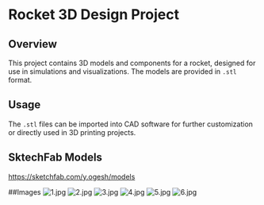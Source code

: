 # Rocket 3D Design Project

## Overview
This project contains 3D models and components for a rocket, designed for use in simulations and visualizations. The models are provided in `.stl` format.

## Usage
The `.stl` files can be imported into CAD software for further customization or directly used in 3D printing projects.

## SktechFab Models
https://sketchfab.com/y.ogesh/models

##Images
![1.jpg](https://github.com/adityaduvansh1/RocketDesign/blob/main/1.jpg)
![2.jpg](https://github.com/adityaduvansh1/RocketDesign/blob/main/2.jpg)
![3.jpg](https://github.com/adityaduvansh1/RocketDesign/blob/main/3.jpg)
![4.jpg](https://github.com/adityaduvansh1/RocketDesign/blob/main/4.jpg)
![5.jpg](https://github.com/adityaduvansh1/RocketDesign/blob/main/5.jpg)
![6.jpg](https://github.com/adityaduvansh1/RocketDesign/blob/main/6.jpg)